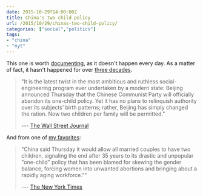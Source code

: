 ```yaml
---
date: 2015-10-29T14:00:00Z
title: China's two child policy
url: /2015/10/29/chinas-two-child-policy/
categories: ["social","politics"]
tags:
- "china"
- "nyt"
---
```


This one is worth [documenting](http://www.wsj.com/articles/chinas-new-two-child-policy-and-the-fatal-conceit-1446157377), as it doesn't happen every day. As a matter of fact, it hasn't happened for over [three decades](https://en.wikipedia.org/wiki/One-child_policy).

> "It is the latest twist in the most ambitious and ruthless social-engineering program ever undertaken by a modern state: Beijing announced Thursday that the Chinese Communist Party will officially abandon its one-child policy. Yet it has no plans to relinquish authority over its subjects’ birth patterns; rather, Beijing has simply changed the ration. Now two children per family will be permitted."
>
> --- [The Wall Street Journal](http://www.wsj.com/articles/chinas-new-two-child-policy-and-the-fatal-conceit-1446157377)

And from one of [my favorites](http://www.nytimes.com/):

> "China said Thursday it would allow all married couples to have two children, signaling the end after 35 years to its drastic and unpopular "one-child" policy that has been blamed for skewing the gender balance, forcing women into unwanted abortions and bringing about a rapidly aging workforce.""
>
> --- [The New York Times](http://www.nytimes.com/aponline/2015/10/29/world/asia/ap-as-china-one-child-policy.html)
